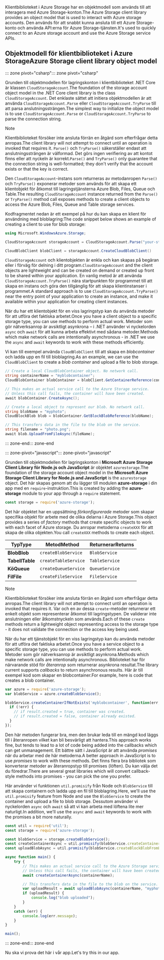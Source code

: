 <span data-ttu-id="0e809-101">Klientbiblioteket i Azure Storage har en objektmodell som används till att interagera med Azure Storage-konton.</span><span class="sxs-lookup"><span data-stu-id="0e809-101">The Azure Storage client library provides an object model that is used to interact with Azure storage accounts.</span></span> <span data-ttu-id="0e809-102">Den används för att snabbt kunna ansluta till ett Azure Storage-konto och använda API:erna för Azure Storage-tjänsten.</span><span class="sxs-lookup"><span data-stu-id="0e809-102">It's used to quickly connect to an Azure storage account and use the Azure Storage service APIs.</span></span> 

## <a name="azure-storage-client-library-object-model"></a><span data-ttu-id="0e809-103">Objektmodell för klientbiblioteket i Azure Storage</span><span class="sxs-lookup"><span data-stu-id="0e809-103">Azure Storage client library object model</span></span>

<span data-ttu-id="0e809-104">::: zone pivot="csharp"</span><span class="sxs-lookup"><span data-stu-id="0e809-104">::: zone pivot="csharp"</span></span>

<span data-ttu-id="0e809-105">Grunden till objektmodellen för lagringskonton i klientbiblioteket .NET Core är klassen `CloudStorageAccount`.</span><span class="sxs-lookup"><span data-stu-id="0e809-105">The foundation of the storage account object model in the .NET Core client library is the class `CloudStorageAccount`.</span></span> <span data-ttu-id="0e809-106">Det enklaste sättet att initiera objektmodellen är att använda `CloudStorageAccount.Parse` eller `CloudStorageAccount.TryParse` till att parsa anslutningssträngen.</span><span class="sxs-lookup"><span data-stu-id="0e809-106">The simplest way to initialize the object model is to use `CloudStorageAccount.Parse` or `CloudStorageAccount.TryParse` to parse the connection string.</span></span>

> [!NOTE]
> <span data-ttu-id="0e809-107">Klientbiblioteket försöker inte ansluta förrän en åtgärd som efterfrågar detta anropas.</span><span class="sxs-lookup"><span data-stu-id="0e809-107">The client library will not attempt to connect until an operation is invoked that requires it.</span></span> <span data-ttu-id="0e809-108">`Parse()` och `TryParse()` säkerställer endast att anslutningssträngen är välformad. Det görs ingen verifiering av att kontot finns eller att nyckeln är korrekt.</span><span class="sxs-lookup"><span data-stu-id="0e809-108">`Parse()` and `TryParse()` only guarantee that the connection string is well-formatted; they don't verify that the account exists or that the key is correct.</span></span> 

<span data-ttu-id="0e809-109">Den `CloudStorageAccount`-instans som returneras av metodanropen `Parse()` och `TryParse()` exponerar metoder som används för att skapa ett klientobjekt för åtkomst till lagringstjänsterna Azure Blob, Files, Queue och Table.</span><span class="sxs-lookup"><span data-stu-id="0e809-109">The resulting `CloudStorageAccount` instance returned from the `Parse()` or `TryParse()` method call exposes methods to create a client objects to access the Azure Blob, Files, Queue and Table storage services.</span></span> 

<span data-ttu-id="0e809-110">Kodfragmentet nedan är ett exempel på hur du kan skapa en klient för användning med bloblagring:</span><span class="sxs-lookup"><span data-stu-id="0e809-110">The code snippet below shows an example of creating a client to use for blob storage:</span></span>

```csharp
using Microsoft.WindowsAzure.Storage;

CloudStorageAccount storageAccount = CloudStorageAccount.Parse("your-storage-key-connection-string");

CloudBlobClient blobClient = storageAccount.CreateCloudBlobClient()
```

<span data-ttu-id="0e809-111">`CloudStorageAccount` och klientobjekten är enkla och kan skapas på begäran eller i förväg för delning i ditt program.</span><span class="sxs-lookup"><span data-stu-id="0e809-111">`CloudStorageAccount` and the client objects are lightweight and can be created on demand or created up front to be shared within your application.</span></span> <span data-ttu-id="0e809-112">En vanlig metod är att använda `CloudStorageAccount.TryParse()` nära startpunkten för programmet till att skapa en instans och göra den tillgänglig för att skapa klientinstanser i programmet.</span><span class="sxs-lookup"><span data-stu-id="0e809-112">A standard approach is to use `CloudStorageAccount.TryParse()` near the entry point of your application to create an instance, and make it available within your application for creating client instances.</span></span>

<span data-ttu-id="0e809-113">När du har ett klientobjekt för en viss lagringstyp kan du använda metoder för att utföra det faktiska arbetet.</span><span class="sxs-lookup"><span data-stu-id="0e809-113">Once you have a client object to a specific storage type, you can use methods to perform actual work.</span></span> <span data-ttu-id="0e809-114">Metoder som gör nätverksanrop är avsiktligt asynkrona – i .NET använder vi nyckelorden `async` och `await` för att kunna arbeta effektivt med sådana metoder.</span><span class="sxs-lookup"><span data-stu-id="0e809-114">Methods which make network calls are intentionally asynchronous - in .NET we use the `async` and `await` keywords to work with these methods efficiently.</span></span>

<span data-ttu-id="0e809-115">Vi kan till exempel använda `CloudBlobClient` till att skapa en _blobcontainer_ och ladda upp en fil till bloblagring.</span><span class="sxs-lookup"><span data-stu-id="0e809-115">As an example, we can use the `CloudBlobClient` to create a _blob container_ and upload a file to blob storage.</span></span>

```csharp
// Create a local CloudBlobContainer object. No network call.
string containerName = "myblobcontainer";
CloudBlobContainer blobContainer = blobClient.GetContainerReference(containerName);

// This makes an actual service call to the Azure Storage service. 
// Unless this call fails, the container will have been created.
await blobContainer.CreateAsync();

// Create a local object to represent our blob. No network call.
string blobName = "myphoto";
CloudBlockBlob blob = blobContainer.GetBlockBlobReference(blobName);

// This transfers data in the file to the blob on the service.
string filename = "photo.png";
await blob.UploadFromFileAsync(fileName);
```

<span data-ttu-id="0e809-116">::: zone-end</span><span class="sxs-lookup"><span data-stu-id="0e809-116">::: zone-end</span></span>

<span data-ttu-id="0e809-117">::: zone-pivot="javascript"</span><span class="sxs-lookup"><span data-stu-id="0e809-117">::: zone-pivot="javascript"</span></span>

<span data-ttu-id="0e809-118">Grunden till objektmodellen för lagringskonton i **Microsoft Azure Storage Client Library för Node.js och JavaScript** är objektet `azurestorage`.</span><span class="sxs-lookup"><span data-stu-id="0e809-118">The foundation of the storage account object model in the **Microsoft Azure Storage Client Library for Node.js and JavaScript** is the `azurestorage` object.</span></span> <span data-ttu-id="0e809-119">Det här skapas genom att du lägger till modulen **azure-storage** i din app med en `require`-instruktion.</span><span class="sxs-lookup"><span data-stu-id="0e809-119">This is created by adding the **azure-storage** module to your app through a `require` statement.</span></span>

```javascript
const storage = require('azure-storage');
```

<span data-ttu-id="0e809-120">Det här objektet har en uppsättning _förkonfigurerade_ metoder som skapar specifika objekt för arbete med de olika delarna i Azure Storage.</span><span class="sxs-lookup"><span data-stu-id="0e809-120">This object provides a series of _factory_ methods that create specific objects to work with each facet of Azure storage.</span></span> <span data-ttu-id="0e809-121">Du anropar metoderna `createXXX` för att skapa de olika objekten.</span><span class="sxs-lookup"><span data-stu-id="0e809-121">You call `createXXX` methods to create each object.</span></span>

| <span data-ttu-id="0e809-122">Typ</span><span class="sxs-lookup"><span data-stu-id="0e809-122">Type</span></span> | <span data-ttu-id="0e809-123">Metod</span><span class="sxs-lookup"><span data-stu-id="0e809-123">Method</span></span> | <span data-ttu-id="0e809-124">Returnerar</span><span class="sxs-lookup"><span data-stu-id="0e809-124">Returns</span></span> |
|--------|---------|-------------|
| <span data-ttu-id="0e809-125">**Blob**</span><span class="sxs-lookup"><span data-stu-id="0e809-125">**Blob**</span></span> | `createBlobService` | `BlobService` |
| <span data-ttu-id="0e809-126">**Tabell**</span><span class="sxs-lookup"><span data-stu-id="0e809-126">**Table**</span></span> | `createTableService` | `TableService` |
| <span data-ttu-id="0e809-127">**Kö**</span><span class="sxs-lookup"><span data-stu-id="0e809-127">**Queue**</span></span> | `createQueueService` | `QueueService` |
| <span data-ttu-id="0e809-128">**Fil**</span><span class="sxs-lookup"><span data-stu-id="0e809-128">**File**</span></span> | `createFileService` | `FileService` |

> [!NOTE]
> <span data-ttu-id="0e809-129">Klientbiblioteket försöker inte ansluta förrän en åtgärd som efterfrågar detta anropas.</span><span class="sxs-lookup"><span data-stu-id="0e809-129">The client library will not attempt to connect until an operation is invoked that requires it.</span></span> <span data-ttu-id="0e809-130">Var och en av dessa `create`-metoder returnerar ett enkelt objekt som representerar åtkomst till lagringstypen. De validerar inte anslutningen eller åtkomstnyckeln som används.</span><span class="sxs-lookup"><span data-stu-id="0e809-130">Each of these `create` methods return a lightweight object representing access to the storage type - it does not validate the connection or the access key being used.</span></span> 

<span data-ttu-id="0e809-131">När du har ett tjänstobjekt för en viss lagringstyp kan du använda metoder för att utföra det faktiska arbetet.</span><span class="sxs-lookup"><span data-stu-id="0e809-131">Once you have a service object to a specific storage type, you can use methods to perform actual work.</span></span> <span data-ttu-id="0e809-132">Metoder som gör nätverksanrop är avsiktligt asynkrona.</span><span class="sxs-lookup"><span data-stu-id="0e809-132">Methods which make network calls are intentionally asynchronous.</span></span> <span data-ttu-id="0e809-133">Biblioteket har för närvarande stöd för _återanrop_ som returnerar asynkrona resultat.</span><span class="sxs-lookup"><span data-stu-id="0e809-133">The library current supports _callbacks_ to return asynchronous results.</span></span> <span data-ttu-id="0e809-134">Här är till exempel kod som skapar en blobcontainer.</span><span class="sxs-lookup"><span data-stu-id="0e809-134">For example, here is code that creates a blob container.</span></span>

```javascript
var azure = require('azure-storage');
var blobService = azure.createBlobService();

blobService.createContainerIfNotExists('myblobcontainer', function(err, result, response) {
  if (!err) {
    // if result.created = true, container was created.
    // if result.created = false, container already existed.
  }
});
```

<span data-ttu-id="0e809-135">Den här metoden fungerar bra, men den brukar leda till en mängd kod läggs till i återanropen vilket kan bli besvärligt att hantera.</span><span class="sxs-lookup"><span data-stu-id="0e809-135">This approach works fine, but tends to lead to a lot of code being added into the callbacks which can get unmanagement.</span></span> <span data-ttu-id="0e809-136">Ett bättre sätt i JavaScript är att använda _promises_ när du arbetar med de här metoderna.</span><span class="sxs-lookup"><span data-stu-id="0e809-136">A better approach in JavaScript is to use _promises_ to work with these methods.</span></span> <span data-ttu-id="0e809-137">Det finns flera bra bibliotek som konverterar metoder av återanropstyp till promises (löften). Du kan välja det du föredrar.</span><span class="sxs-lookup"><span data-stu-id="0e809-137">There are several great libraries which will convert callback-style methods into promises - you can pick the one you prefer.</span></span>

<span data-ttu-id="0e809-138">Här använder vi funktionen `util.promisify` från Node och `BlobService` till att skapa containern och ladda upp en fil till bloblagring.</span><span class="sxs-lookup"><span data-stu-id="0e809-138">Here, we'll use the `util.promisify` feature from Node and use the `BlobService` to create the container and upload a file to blob storage.</span></span> <span data-ttu-id="0e809-139">Dessutom använder vi nyckelorden `async` och `await` så att vi kan arbeta med löftena lite mer naturligt.</span><span class="sxs-lookup"><span data-stu-id="0e809-139">In addition, we'll use the `async` and `await` keywords to work with the promises a bit more naturally.</span></span>

```javascript
const util = require('util');
const storage = require('azure-storage');

const blobService = storage.createBlobService();
const createContainerAsync = util.promisify(blobService.createContainerIfNotExists).bind(blobService);
const uploadBlobAsync = util.promisify(blobService.createBlockBlobFromLocalFile).bind(blobService);

async function main() {
    try {
        // This makes an actual service call to the Azure Storage service. 
        // Unless this call fails, the container will have been created.
        await createContainerAsync(containerName);

        // This transfers data in the file to the blob on the service.
        var uploadResult = await uploadBlobAsync(containerName, "myphoto", "photo.png");
        if (uploadResult) {
            console.log("blob uploaded");
        }
    }
    catch (err) {
        console.log(err.message);
    }
}

main();
```
<span data-ttu-id="0e809-140">::: zone-end</span><span class="sxs-lookup"><span data-stu-id="0e809-140">::: zone-end</span></span>

<span data-ttu-id="0e809-141">Nu ska vi prova det här i vår app.</span><span class="sxs-lookup"><span data-stu-id="0e809-141">Let's try this in our app.</span></span>